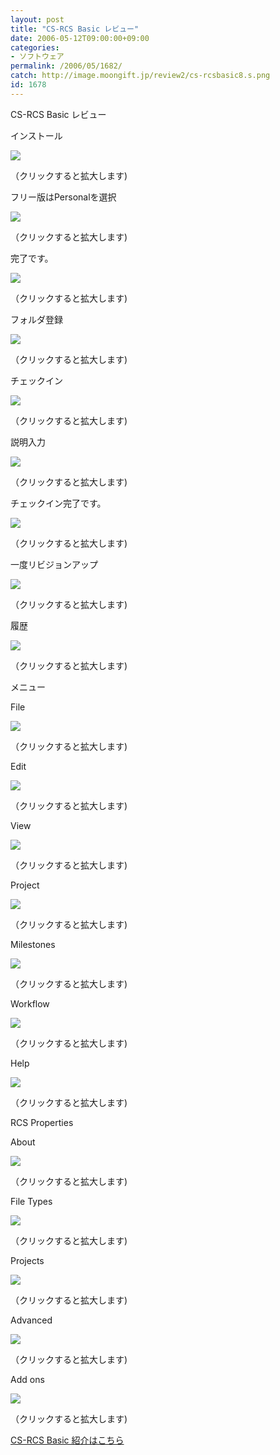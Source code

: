```yaml
---
layout: post
title: "CS-RCS Basic レビュー"
date: 2006-05-12T09:00:00+09:00
categories:
- ソフトウェア
permalink: /2006/05/1682/
catch: http://image.moongift.jp/review2/cs-rcsbasic8.s.png
id: 1678
---
```

CS-RCS Basic レビュー  
<!--more-->

インストール

  

[![](http://image.moongift.jp/review2/cs-rcsbasic19.s.png)](http://image.moongift.jp/review2/cs-rcsbasic19.png)  
  
（クリックすると拡大します)

  

フリー版はPersonalを選択

  

[![](http://image.moongift.jp/review2/cs-rcsbasic20.s.png)](http://image.moongift.jp/review2/cs-rcsbasic20.png)  
  
（クリックすると拡大します)

  

完了です。

  

[![](http://image.moongift.jp/review2/cs-rcsbasic21.s.png)](http://image.moongift.jp/review2/cs-rcsbasic21.png)  
  
（クリックすると拡大します)

  

フォルダ登録

  

[![](http://image.moongift.jp/review2/cs-rcsbasic1.s.png)](http://image.moongift.jp/review2/cs-rcsbasic1.png)  
  
（クリックすると拡大します)

  

チェックイン

  

[![](http://image.moongift.jp/review2/cs-rcsbasic2.s.png)](http://image.moongift.jp/review2/cs-rcsbasic2.png)  
  
（クリックすると拡大します)

  

説明入力

  

[![](http://image.moongift.jp/review2/cs-rcsbasic3.s.png)](http://image.moongift.jp/review2/cs-rcsbasic3.png)  
  
（クリックすると拡大します)

  

チェックイン完了です。

  

[![](http://image.moongift.jp/review2/cs-rcsbasic4.s.png)](http://image.moongift.jp/review2/cs-rcsbasic4.png)  
  
（クリックすると拡大します)

  

一度リビジョンアップ

  

[![](http://image.moongift.jp/review2/cs-rcsbasic5.s.png)](http://image.moongift.jp/review2/cs-rcsbasic5.png)  
  
（クリックすると拡大します)

  

履歴

  

[![](http://image.moongift.jp/review2/cs-rcsbasic6.s.png)](http://image.moongift.jp/review2/cs-rcsbasic6.png)  
  
（クリックすると拡大します)

  

メニュー

  

File

  

[![](http://image.moongift.jp/review2/cs-rcsbasic7.s.png)](http://image.moongift.jp/review2/cs-rcsbasic7.png)  
  
（クリックすると拡大します)

  

Edit

  

[![](http://image.moongift.jp/review2/cs-rcsbasic8.s.png)](http://image.moongift.jp/review2/cs-rcsbasic8.png)  
  
（クリックすると拡大します)

  

View

  

[![](http://image.moongift.jp/review2/cs-rcsbasic9.s.png)](http://image.moongift.jp/review2/cs-rcsbasic9.png)  
  
（クリックすると拡大します)

  

Project

  

[![](http://image.moongift.jp/review2/cs-rcsbasic10.s.png)](http://image.moongift.jp/review2/cs-rcsbasic10.png)  
  
（クリックすると拡大します)

  

Milestones

  

[![](http://image.moongift.jp/review2/cs-rcsbasic11.s.png)](http://image.moongift.jp/review2/cs-rcsbasic11.png)  
  
（クリックすると拡大します)

  

Workflow

  

[![](http://image.moongift.jp/review2/cs-rcsbasic12.s.png)](http://image.moongift.jp/review2/cs-rcsbasic12.png)  
  
（クリックすると拡大します)

  

Help

  

[![](http://image.moongift.jp/review2/cs-rcsbasic13.s.png)](http://image.moongift.jp/review2/cs-rcsbasic13.png)  
  
（クリックすると拡大します)

  

RCS Properties

  

About

  

[![](http://image.moongift.jp/review2/cs-rcsbasic15.s.png)](http://image.moongift.jp/review2/cs-rcsbasic15.png)  
  
（クリックすると拡大します)

  

File Types

  

[![](http://image.moongift.jp/review2/cs-rcsbasic16.s.png)](http://image.moongift.jp/review2/cs-rcsbasic16.png)  
  
（クリックすると拡大します)

  

Projects

  

[![](http://image.moongift.jp/review2/cs-rcsbasic17.s.png)](http://image.moongift.jp/review2/cs-rcsbasic17.png)  
  
（クリックすると拡大します)

  

Advanced

  

[![](http://image.moongift.jp/review2/cs-rcsbasic14.s.png)](http://image.moongift.jp/review2/cs-rcsbasic14.png)  
  
（クリックすると拡大します)

  

Add ons

  

[![](http://image.moongift.jp/review2/cs-rcsbasic18.s.png)](http://image.moongift.jp/review2/cs-rcsbasic18.png)  
  
（クリックすると拡大します)

  

[CS-RCS Basic 紹介はこちら](http://fw.moongift.jp/intro/i-1678.html)

